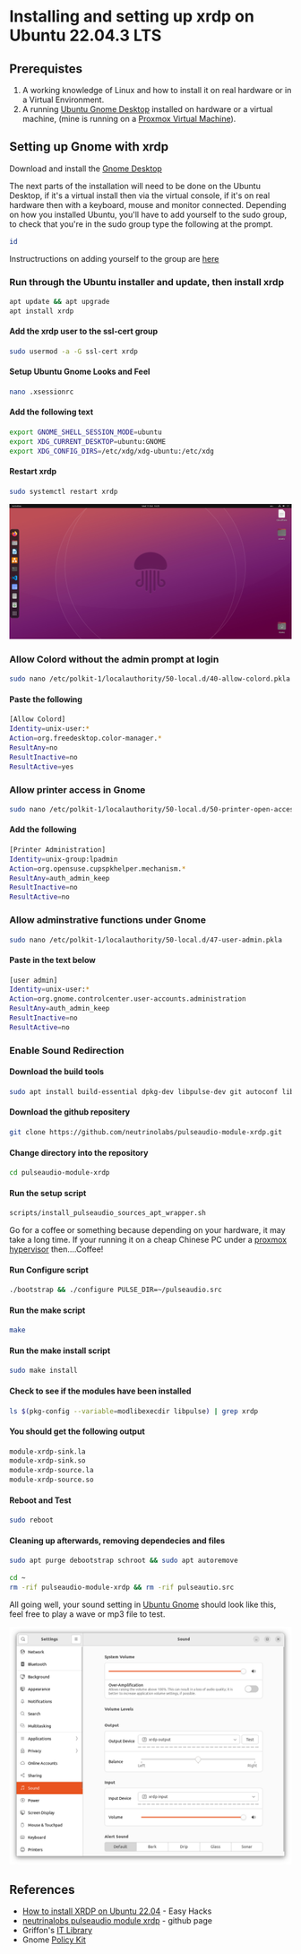 # Installing and setting up xrdp on Ubuntu 22.04.3 LTS

## Prerequistes

1. A working knowledge of Linux and how to install it on real hardware or in a Virtual Environment.
2. A running [Ubuntu Gnome Desktop](https://ubuntu.com/download/desktop) installed on hardware or a virtual machine, (mine is running on a [Proxmox Virtual Machine](https://www.proxmox.com/en/downloads)).

## Setting up Gnome with xrdp

Download and install the [Gnome Desktop](https://ubuntu.com/download/desktop)

The next parts of the installation will need to be done on the Ubuntu Desktop, if it's a virtual install then via the virtual console, if it's on real hardware then with a keyboard, mouse and monitor connected. Depending on how you installed Ubuntu, you'll have to add yourself to the sudo group, to check that you're in the sudo group type the following at the prompt.

```bash
id
```

Instructructions on adding yourself to the group are [here](https://askubuntu.com/questions/124166/how-do-i-add-myself-into-the-sudoers-group#124200)

### Run through the Ubuntu installer and update, then install xrdp

```bash
apt update && apt upgrade
apt install xrdp
```

#### Add the xrdp user to the ssl-cert group

```bash
sudo usermod -a -G ssl-cert xrdp
```

#### Setup Ubuntu Gnome Looks and Feel

```bash
nano .xsessionrc
```

#### Add the following text

```bash
export GNOME_SHELL_SESSION_MODE=ubuntu
export XDG_CURRENT_DESKTOP=ubuntu:GNOME
export XDG_CONFIG_DIRS=/etc/xdg/xdg-ubuntu:/etc/xdg
```

#### Restart xrdp

```bash
sudo systemctl restart xrdp
```

![My Current Desktop](/assets/Desktop.png)

### Allow Colord without the admin prompt at login

``` bash
sudo nano /etc/polkit-1/localauthority/50-local.d/40-allow-colord.pkla
```

#### Paste the following

``` bash
[Allow Colord]
Identity=unix-user:*
Action=org.freedesktop.color-manager.*
ResultAny=no
ResultInactive=no
ResultActive=yes
```

### Allow printer access in Gnome

```bash
sudo nano /etc/polkit-1/localauthority/50-local.d/50-printer-open-access.pkla
```

#### Add the following

```bash
[Printer Administration]
Identity=unix-group:lpadmin
Action=org.opensuse.cupspkhelper.mechanism.*
ResultAny=auth_admin_keep
ResultInactive=no
ResultActive=no
```

### Allow adminstrative functions under Gnome

```bash
sudo nano /etc/polkit-1/localauthority/50-local.d/47-user-admin.pkla
```

#### Paste in the text below

```bash
[user admin]
Identity=unix-user:*
Action=org.gnome.controlcenter.user-accounts.administration
ResultAny=auth_admin_keep
ResultInactive=no
ResultActive=no
```

### Enable Sound Redirection

#### Download the build tools

```bash script
sudo apt install build-essential dpkg-dev libpulse-dev git autoconf libtool
```

#### Download the github repositery

```bash
git clone https://github.com/neutrinolabs/pulseaudio-module-xrdp.git
```

#### Change directory into the repository

```bash
cd pulseaudio-module-xrdp
```

#### Run the setup script

```bash
scripts/install_pulseaudio_sources_apt_wrapper.sh
```

Go for a coffee or something because depending on your hardware, it may take a long time. If your running it on a cheap Chinese PC under a [proxmox hypervisor](https://www.proxmox.com/en/proxmox-ve) then....Coffee!

#### Run Configure script

```bash
./bootstrap && ./configure PULSE_DIR=~/pulseaudio.src
```

#### Run the make script

```bash
make
```

#### Run the make install script

```bash
sudo make install
```

#### Check to see if the modules have been installed

```bash
ls $(pkg-config --variable=modlibexecdir libpulse) | grep xrdp
```

#### You should get the following output

```bash
module-xrdp-sink.la
module-xrdp-sink.so
module-xrdp-source.la
module-xrdp-source.so
```

#### Reboot and Test

```bash
sudo reboot
```

#### Cleaning up afterwards, removing dependecies and files

```bash
sudo apt purge debootstrap schroot && sudo apt autoremove
```

```bash
cd ~
rm -rif pulseaudio-module-xrdp && rm -rif pulseautio.src
```

All going well, your sound setting in [Ubuntu Gnome](https://ubuntu.com/download/desktop) should look like this, feel free to play a wave or mp3 file to test.

![Gnome Sound settings](/assets/Sound.png)

## References

- [How to install XRDP on Ubuntu 22.04](https://youtu.be/U2xHSRuwJ-A?si=1Xs84HscmLwlZAtj) - Easy Hacks
- [neutrinalobs pulseaudio module xrdp](https://github.com/neutrinolabs/pulseaudio-module-xrdp) - github page
- Griffon's [IT Library](https://c-nergy.be/blog/?cat=8)
- Gnome [Policy Kit](https://manpages.ubuntu.com/manpages/focal/man8/pklocalauthority.8.html)
